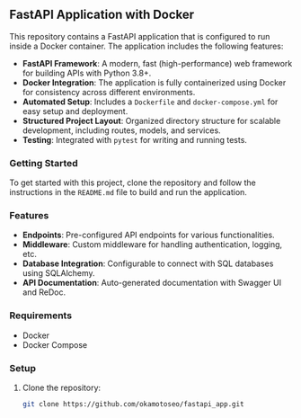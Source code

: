 ## FastAPI Application with Docker

This repository contains a FastAPI application that is configured to run inside a Docker container. The application includes the following features:

- **FastAPI Framework**: A modern, fast (high-performance) web framework for building APIs with Python 3.8+.
- **Docker Integration**: The application is fully containerized using Docker for consistency across different environments.
- **Automated Setup**: Includes a `Dockerfile` and `docker-compose.yml` for easy setup and deployment.
- **Structured Project Layout**: Organized directory structure for scalable development, including routes, models, and services.
- **Testing**: Integrated with `pytest` for writing and running tests.

### Getting Started

To get started with this project, clone the repository and follow the instructions in the `README.md` file to build and run the application.

### Features

- **Endpoints**: Pre-configured API endpoints for various functionalities.
- **Middleware**: Custom middleware for handling authentication, logging, etc.
- **Database Integration**: Configurable to connect with SQL databases using SQLAlchemy.
- **API Documentation**: Auto-generated documentation with Swagger UI and ReDoc.

### Requirements

- Docker
- Docker Compose

### Setup

1. Clone the repository:
   ```sh
   git clone https://github.com/okamotoseo/fastapi_app.git

